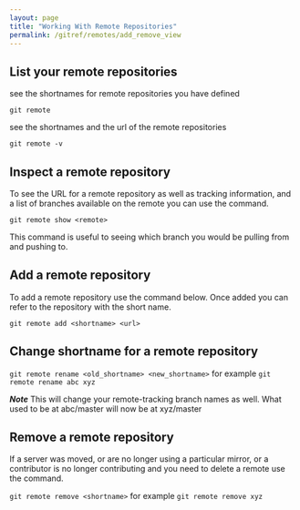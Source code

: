 ```yaml
---
layout: page
title: "Working With Remote Repositories"
permalink: /gitref/remotes/add_remove_view
---
```


## List your remote repositories

see the shortnames for remote repositories you have defined

`git remote`

see the shortnames and the url of the remote repositories

`git remote -v`

[comment]: <> (TODO: Explain the fetch and push you see in this display.  I get what the push and pull do, but how to you set each?)

## Inspect a remote repository

To see the URL for a remote repository as well as tracking information, and a list of branches available on the remote you can use the command.

`git remote show <remote>`

This command is useful to seeing which branch you would be pulling from and pushing to.

## Add a remote repository

To add a remote repository use the command below.  Once added you can refer to the repository with the short name.

`git remote add <shortname> <url>`

## Change shortname for a remote repository

`git remote rename <old_shortname> <new_shortname>` for example `git remote rename abc xyz`

***Note*** This will change your remote-tracking branch names as well.  What used to be at abc/master will now be at xyz/master

[comment]: <> (TODO: Need to do a bit of experimenting to see where/if the above info is useful)

## Remove a remote repository

If a server was moved, or are no longer using a particular mirror, or a contributor is no longer contributing and you need to delete a remote use the command.

`git remote remove <shortname>` for example `git remote remove xyz`